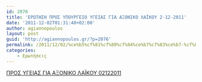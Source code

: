 ```yaml
---
id: 2076
title: 'ΕΡΩΤΗΣΗ ΠΡΟΣ ΥΠΟΥΡΓΕΙΟ ΥΓΕΙΑΣ ΓΙΑ ΑΞΟΝΙΚΟ ΛΑΪΚΟΥ 2-12-2011'
date: '2011-12-02T01:31:40+02:00'
author: agiannopoulos
layout: post
guid: 'http://agiannopoulos.gr/?p=2076'
permalink: /2011/12/02/%ce%b5%cf%81%cf%89%cf%84%ce%b7%cf%83%ce%b7-%cf%80%cf%81%ce%bf%cf%83-%cf%85%cf%80%ce%bf%cf%85%cf%81%ce%b3%ce%b5%ce%b9%ce%bf-%cf%85%ce%b3%ce%b5%ce%b9%ce%b1%cf%83-%ce%b3%ce%b9%ce%b1-%ce%b1%ce%be%ce%bf/
categories:
    - Ερωτήσεις
---
```


[ΠΡΟΣ ΥΓΕΙΑΣ ΓΙΑ ΑΞΟΝΙΚΟ ΛΑΪΚΟΥ 02122011](http://agiannopoulos.gr/2011/12/02/%ce%b5%cf%81%cf%89%cf%84%ce%b7%cf%83%ce%b7-%cf%80%cf%81%ce%bf%cf%83-%cf%85%cf%80%ce%bf%cf%85%cf%81%ce%b3%ce%b5%ce%b9%ce%bf-%cf%85%ce%b3%ce%b5%ce%b9%ce%b1%cf%83-%ce%b3%ce%b9%ce%b1-%ce%b1%ce%be%ce%bf/%cf%80%cf%81%ce%bf%cf%83-%cf%85%ce%b3%ce%b5%ce%b9%ce%b1%cf%83-%ce%b3%ce%b9%ce%b1-%ce%b1%ce%be%ce%bf%ce%bd%ce%b9%ce%ba%ce%bf-%ce%bb%ce%b1%cf%8a%ce%ba%ce%bf%cf%85-02122011/)